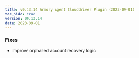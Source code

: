 ```yaml
---
title: v0.13.14 Armory Agent Clouddriver Plugin (2023-09-01)
toc_hide: true
version: 00.13.14
date: 2023-09-01
---
```


### Fixes
* Improve orphaned account recovery logic
